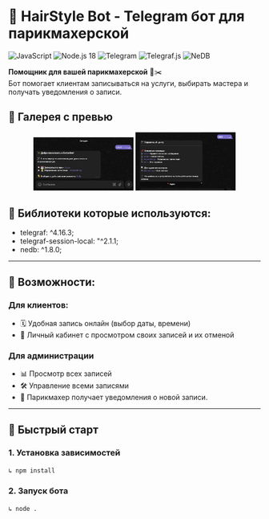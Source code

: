 # 💈 HairStyle Bot - Telegram бот для парикмахерской  

<span>  
<img src="https://img.shields.io/badge/JavaScript-F7DF1E?style=for-the-badge&logo=javascript&logoColor=black" alt="JavaScript">  
<img src="https://img.shields.io/badge/Node.js-18.x-43853D?style=for-the-badge&logo=node.js&logoColor=white" alt="Node.js 18">  
<img src="https://img.shields.io/badge/Telegram-26A5E4?style=for-the-badge&logo=telegram&logoColor=white" alt="Telegram">
<img src="https://img.shields.io/badge/Telegraf.js-4.0-blue?style=for-the-badge&logo=telegram" alt="Telegraf.js">
<img src="https://img.shields.io/badge/NeDB-1.8.0-lightgrey?style=for-the-badge" alt="NeDB">  
</span>

**Помощник для вашей парикмахерской** 🤖✂️  
Бот помогает клиентам записываться на услуги, выбирать мастера и получать уведомления о записи.  

## 📸 Галерея с превью
<div align="center">
  <img src="assets/start.jpg" width="200" alt="Приветственное сообщение">
  <img src="assets/help.jpg" width="200" alt="Список помощи по командам бота"> 
</div>

## 📗 Библиотеки которые используются:
- telegraf: ^4.16.3;
- telegraf-session-local: "^2.1.1;
- nedb: ^1.8.0;


---

## 🌟 Возможности:

### **Для клиентов:**  
- 🗓️ Удобная запись онлайн (выбор даты, времени)  
- 📱 Личный кабинет с просмотром своих записей и их отменой

### **Для администрации**  
- 📊 Просмотр всех записей
- 🛠️ Управление всеми записями
- 📢 Парикмахер получает уведомления о новой записи.

---

## 🚀 Быстрый старт  

### **1. Установка зависимостей**  
```bash
↳ npm install
```
### **2. Запуск бота**  
```bash
↳ node .
```

